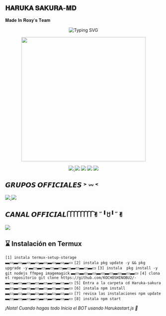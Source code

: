 ## 𝐇𝐀𝐑𝐔𝐊𝐀 𝐒𝐀𝐊𝐔𝐑𝐀-𝐌𝐃 
𝐌𝐚𝐝𝐞 𝐈𝐧 𝐑𝐨𝐱𝐲'𝐬 𝐓𝐞𝐚𝐦

<p align="center">
<img src="https://readme-typing-svg.herokuapp.com?font=Fira+Code&pause=1500&color=8A8A8A&center=true&vCenter=true&width=435&lines=𝐇𝐚𝐫𝐮𝐤𝐚+𝐒𝐚𝐤𝐮𝐫𝐚+❒;©𝐏𝐨𝐰𝐞𝐫+𝐁𝐲+𝐀𝐥𝐞𝐱𝐚.𝐱𝐲𝐳+✿;𝐁𝐨𝐭+𝐞𝐧+𝐀𝐜𝐭𝐮𝐚𝐥𝐢𝐳𝐚𝐜𝐢𝐨𝐧+🌸;𝐀𝐩𝐨𝐲𝐚+𝐝𝐚𝐧𝐝𝐨+𝐮𝐧𝐚+𝐞𝐬𝐭𝐫𝐞𝐥𝐥𝐢𝐭𝐚+⭐" alt="Typing SVG" />
</p>

<p align="center">
<img src="https://i.postimg.cc/Kz6JbPn5/Airbrush-Image-Enhancer-1760837360082.jpg" width="400px" />
</p>

<p align="center">
<a href="https://github.com/KOCHOSHINOBU2">
<img src="https://img.shields.io/badge/Autor-Alexa.xyz-8A8A8A?style=for-the-badge&logo=github&logoColor=white" />
</a>
<img src="https://img.shields.io/badge/JavaScript-Verificado-8A8A8A?style=for-the-badge&logo=javascript&logoColor=white" />
<img src="https://img.shields.io/badge/Node.js-Actualizado-8A8A8A?style=for-the-badge&logo=node.js&logoColor=white" />
<img src="https://img.shields.io/badge/Ruby-Verificado-8A8A8A?style=for-the-badge&logo=ruby&logoColor=white" />
<img src="https://img.shields.io/badge/Java-Expert-8A8A8A?style=for-the-badge&logo=java&logoColor=white" />
</p>

## 𝙂𝙍𝙐𝙋𝙊𝙎 𝙊𝙁𝙁𝙄𝘾𝙄𝘼𝙇𝙀𝙎 ˃ 𖥦 ˂
<a href="https://chat.whatsapp.com/HIOAhMxbxg6Hnp5gHkY0pT">
<img src="https://img.shields.io/badge/Grupo_1-WhatsApp-8A8A8A?style=for-the-badge&logo=whatsapp&logoColor=white" />
</a>
<a href="https://chat.whatsapp.com/JI6zZ6hd8VA3xQwOdslcv9">
<img src="https://img.shields.io/badge/Grupo_2-WhatsApp-8A8A8A?style=for-the-badge&logo=whatsapp&logoColor=white" />
</a>

## 𝘾𝘼𝙉𝘼𝙇 𝙊𝙁𝙁𝙄𝘾𝙄𝘼𝙇 𑂱 𑂱 𑂱 𑂱 𑂱 𑂱      𑂱 𑂱✌︎˶╹ꇴ╹˶✌︎
<a href="https://whatsapp.com/channel/0029VbBWiQnDjiOZI4PeC20s">
<img src="https://img.shields.io/badge/Canal-WhatsApp-8A8A8A?style=for-the-badge&logo=whatsapp&logoColor=white" />
</a>

## ⌛ Instalación en Termux

`[1] instala
termux-setup-storage`  
▬ֵ▭▬ֵ▭▬ֵ▭▬ֵ▭▬ֵ▭▬ֵ▭▬ֵ▭▬ֵ▭
`[2] instala
pkg update -y && pkg upgrade -y`
▬ֵ▭▬ֵ▭▬ֵ▭▬ֵ▭▬ֵ▭▬ֵ▭▬ֵ▭▬ֵ▭
`[3] instala 
pkg install -y git nodejs ffmpeg imagemagick` 
▬ֵ▭▬ֵ▭▬ֵ▭▬ֵ▭▬ֵ▭▬ֵ▭▬ֵ▭▬ֵ▭
`[4] clona el repositorio
git clone https://github.com/KOCHOSHINOBU2/-`  
▬ֵ▭▬ֵ▭▬ֵ▭▬ֵ▭▬ֵ▭▬ֵ▭▬ֵ▭▬ֵ▭
`[5] Entra a la carpeta
cd Haruka-sakura` 
▬ֵ▭▬ֵ▭▬ֵ▭▬ֵ▭▬ֵ▭▬ֵ▭▬ֵ▭▬ֵ▭
`[6] instala
npm install` 
▬ֵ▭▬ֵ▭▬ֵ▭▬ֵ▭▬ֵ▭▬ֵ▭▬ֵ▭▬ֵ▭
`[7] revisa las instalaciones
npm update`
▬ֵ▭▬ֵ▭▬ֵ▭▬ֵ▭▬ֵ▭▬ֵ▭▬ֵ▭▬ֵ▭
`[8] instala
npm start`

*¡Nota!
Cuando hagas todo Inicia el BOT usando Harukastart.js 📌*